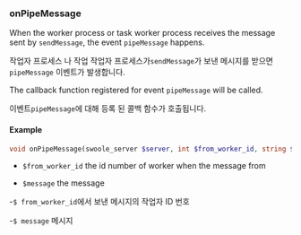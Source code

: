 ### onPipeMessage

When the worker process or task worker process receives the message sent by `sendMessage`, the event `pipeMessage` happens. 

작업자 프로세스 나 작업 작업자 프로세스가`sendMessage`가 보낸 메시지를 받으면`pipeMessage` 이벤트가 발생합니다.

The callback function registered for event `pipeMessage` will be called.

이벤트`pipeMessage`에 대해 등록 된 콜백 함수가 호출됩니다.

#### Example

```php
void onPipeMessage(swoole_server $server, int $from_worker_id, string $message);
```

- `$from_worker_id` the id number of worker when the message from

- `$message` the message

-`$ from_worker_id`에서 보낸 메시지의 작업자 ID 번호

-`$ message` 메시지